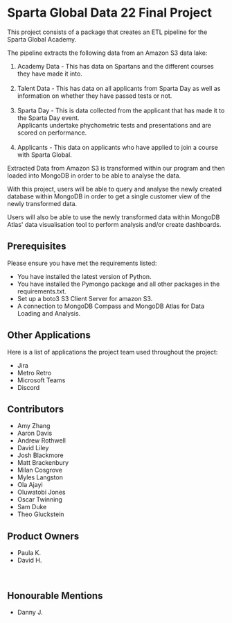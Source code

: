 # Sparta Global Data 22 Final Project

This project consists of a package that creates an ETL pipeline for the Sparta Global Academy.

The pipeline extracts the following data from an Amazon S3 data lake:<br>

<ol>

<li>
    Academy Data - This has data on Spartans and the different courses they have made it into. <br>
</li> 
<br>
<li>
   Talent Data - This has data on all applicants from Sparta Day as well as information on whether they have passed tests or not. <br>
</li> 
<br>
<li>
    Sparta Day - This is data collected from the applicant that has made it to the Sparta Day event. <br>
                Applicants undertake phychometric tests and presentations and are scored on performance. <br>
</li> 
<br>
<li>
    Applicants - This data on applicants who have applied to join a course with Sparta Global.
<ul>

</ul>

</li> 

</ol>

Extracted Data from Amazon S3 is transformed within our program and then loaded into MongoDB in order to be able to analyse the data. <br>

With this project, users will be able to query and analyse the newly created database within MongoDB in order to get a single customer view of the newly transformed data. <br>

Users will also be able to use the newly transformed data within MongoDB Atlas' data visualisation tool to perform analysis and/or create dashboards.


## Prerequisites
Please ensure you have met the requirements listed:

* You have installed the latest version of Python.
* You have installed the Pymongo package and all other packages in the requirements.txt. 
* Set up a boto3 S3 Client Server for amazon S3.
* A connection to MongoDB Compass and MongoDB Atlas for Data Loading and Analysis.


## Other Applications

Here is a list of applications the project team used throughout the project:

* Jira
* Metro Retro
* Microsoft Teams
* Discord


## Contributors
<ul>
<li>	Amy Zhang </li>
<li>	Aaron Davis </li>
<li>	Andrew Rothwell </li>
<li>	David Liley </li>
<li>	Josh Blackmore </li>
<li>	Matt Brackenbury </li>
<li>	Milan Cosgrove </li>
<li>	Myles Langston </li>
<li>	Ola Ajayi </li>
<li>	Oluwatobi Jones </li>
<li>	Oscar Twinning </li>
<li>	Sam Duke </li>
<li>	Theo Gluckstein </li>
</ul>

## Product Owners
<ul>
<li>Paula K.</li>
<li>David H.</li>
</ul>
<br>

## Honourable Mentions
<ul>
<li>Danny J.</li>
</ul>
<br>
